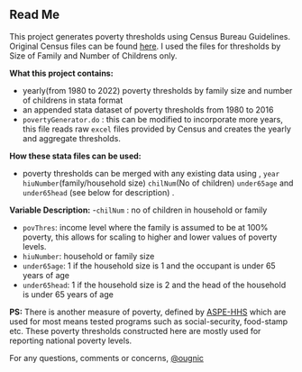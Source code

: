 ## Read Me

This project generates poverty thresholds using Census Bureau Guidelines. Original Census files can be found [here](https://www.census.gov/data/tables/time-series/demo/income-poverty/historical-poverty-thresholds.html). I used the files for thresholds by Size of Family and Number of Childrens only.

__What this project contains:__ 
- yearly(from 1980 to 2022) poverty thresholds by family size and number of childrens in stata format
- an appended stata dataset of poverty thresholds from 1980 to 2016 
- `povertyGenerator.do` : this can be modified to incorporate more years, this file reads raw `excel` files provided by Census and creates the yearly and aggregate thresholds. 

__How these stata files can be used:__ 

- poverty thresholds can be merged with any existing data using , `year` `hiuNumber`(family/household size) `chilNum`(No of children) `under65age` and `under65head` (see below for description) . 

__Variable Description:__ 
-`chilNum` : no of children in household or family
- `povThres`: income level where the family is assumed to be at 100% poverty, this allows for scaling to higher and lower values of poverty levels. 
- `hiuNumber`: household or family size 
- `under65age`: 1 if the household size is 1 and the occupant is under 65 years of age
- `under65head`: 1 if the household size is 2 and the head of the household is under 65 years of age

**PS:** There is another measure of poverty, defined by [ASPE-HHS](https://aspe.hhs.gov/poverty-guidelines) which are used for most means tested programs such as social-security, food-stamp etc. These poverty thresholds constructed here are mostly used for reporting national poverty levels.

For any questions, comments or concerns, [@ougnic](https://twitter.com/ougnic) 
